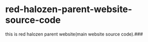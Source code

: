 # red-halozen-parent-website-source-code
this is red halozen parent website(main website source code).###
